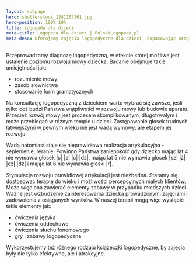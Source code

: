 ```yaml
---
layout: subpage
hero: shutterstock_1241157361.jpg
hero-position: 100% 10%
title: Logopeda dla dzieci
meta-title: Logopeda dla dzieci | PolskiLogopeda.pl
meta-desc: Oferujemy zajęcia logopedyczne dla dzieci, dopasowując program ćwiczeń do wieku. Pomagamy z wymową spółgłosek r, sz; seplenieniem i innymi problemami z wymową u dzieci.  
---
```


Przeprowadzamy diagnozę logopedyczną, w efekcie której możliwe jest ustalenie poziomu rozwoju mowy dziecka. 
Badanie obejmuje takie umiejętności jak:

- rozumienie mowy
- zasób słownictwa
- stosowanie form gramatycznych


Na konsultację logopedyczną z dzieckiem warto wybrać się zawsze, jeśli tylko coś budzi Państwa wątpliwości 
w rozwoju mowy lub budowie aparatu. Przecież rozwój mowy jest  procesem skomplikowanym, 
długotrwałym i może przebiegać w różnym tempie u dzieci. Zastępowanie głosek trudnych 
łatwiejszymi w pewnym wieku nie jest wadą wymowy, ale etapem jej rozwoju. 

Wadą natomiast staje się nieprawidłowa realizacja artykulacyjna - seplenienie, reranie. 
Powinno Państwa zaniepokoić gdy dziecko mając lat 4 nie wymawia głosek |s| |z| |c| |dz|, 
mając lat 5 nie wymawia głosek |sz| |ż| |cz| |dż| i mając lat 6 nie wymawia głoski |r|. 

Stymulacja rozwoju prawidłowej artykulacji jest niezbędna. Staramy się dostosować terapię do 
wieku i możliwości percepcyjnych małych klientów. Może więc ona zawierać elementy zabawy 
w&nbsp;przypadku młodszych dzieci. Ważne jest wzbudzenie zainteresowania dziecka prowadzonymi zajęciami i 
zadowolenia z osiąganych wyników. W naszej terapii mogą więc wystąpić takie elementy jak:
 
- ćwiczenia języka 
- ćwiczenia oddechowe
- ćwiczenia słuchu fonemowego
- gry i zabawy logopedyczne

Wykorzystujemy też różnego rodzaju książeczki logopedyczne, by zajęcia były nie tylko efektywne, ale i atrakcyjne.
